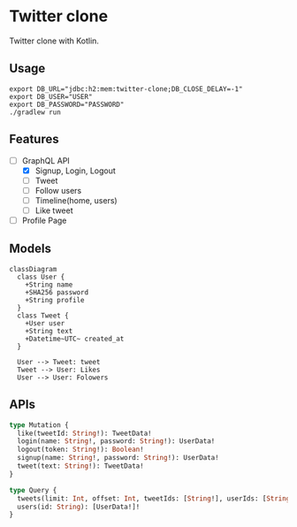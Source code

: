 # Twitter clone

Twitter clone with Kotlin.

## Usage

```shell
export DB_URL="jdbc:h2:mem:twitter-clone;DB_CLOSE_DELAY=-1"
export DB_USER="USER"
export DB_PASSWORD="PASSWORD"
./gradlew run
```

## Features

- [ ] GraphQL API
  * [x] Signup, Login, Logout
  * [ ] Tweet
  * [ ] Follow users
  * [ ] Timeline(home, users)
  * [ ] Like tweet
- [ ] Profile Page

## Models

```mermaid
classDiagram
  class User {
    +String name
    +SHA256 password
    +String profile
  }
  class Tweet {
    +User user
    +String text
    +Datetime~UTC~ created_at
  }

  User --> Tweet: tweet
  Tweet --> User: Likes
  User --> User: Folowers
```

## APIs

```graphql
type Mutation {
  like(tweetId: String!): TweetData!
  login(name: String!, password: String!): UserData!
  logout(token: String!): Boolean!
  signup(name: String!, password: String!): UserData!
  tweet(text: String!): TweetData!
}

type Query {
  tweets(limit: Int, offset: Int, tweetIds: [String!], userIds: [String!]): [TweetData!]!
  users(id: String): [UserData!]!
}
```